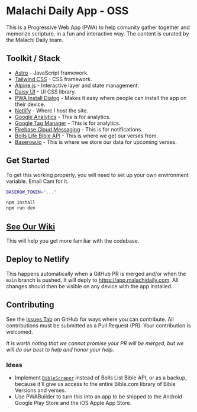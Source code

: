 # Malachi Daily App - OSS

This is a Progressive Web App (PWA) to help comunity gather together and memorize scripture, in a fun and interactive way. The content is curated by the Malachi Daily team.

## Toolkit / Stack

- [Astro](https://astro.build/) - JavaScript framework.
- [Tailwind CSS](https://tailwindcss.com/) - CSS framework.
- [Alpine.js](https://alpinejs.dev/) - Interactive layer and state management.
- [Daisy UI](https://daisyui.com/) - UI CSS library.
- [PWA Install Dialog](https://github.com/storedotapp/pwa-install-dialog) - Makes it easy where people can install the app on their device.
- [Netlify](https://www.netlify.com/) - Where I host the site.
- [Google Analytics](https://analytics.google.com/) - This is for analytics.
- [Google Tag Manager](https://www.google.com/tagmanager/) - This is for analytics.
- [Firebase Cloud Messaging](https://firebase.google.com/docs/cloud-messaging/) - This is for notifications.
- [Bolls Life Bible API](https://bolls.life/) - This is where we get our verses from.
- [Baserow.io](https://baserow.io/) - This is where we store our data for upcoming verses.

## Get Started

To get this working properly, you will need to set up your own environment variable. Email Cam for it.

```bash
BASEROW_TOKEN="..."
```

```bash
npm install
npm run dev
```

## [See Our Wiki](https://wiki.mutable.ai/cameronapak/malachi-daily)

This will help you get more familiar with the codebase. 

## Deploy to Netlify

This happens automatically when a GitHub PR is merged and/or when the `main` branch is pushed. It will deply to https://app.malachidaily.com. All changes should then be visible on any device with the app installed. 

## Contributing

See the [Issues Tab](/issues) on GitHub for ways where you can contribute. All contributions must be submitted as a Pull Request (PR). Your contribution is welcomed. 

_It is worth noting that we cannot promise your PR will be merged, but we will do our best to help and honor your help._

### Ideas

- Implement [`BibleScraper`](https://github.com/IonicaBizau/bible-scraper) instead of Bolls List Bible API, or as a backup, because it'll give us access to the entire Bible.com library of Bible Versions and verses.
- Use PWABuilder to turn this into an app to be shipped to the Android Google Play Store and the iOS Apple App Store.
